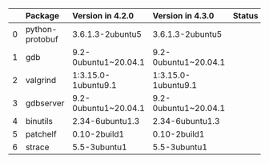 <!-- markdown-link-check-disable -->

|    | Package         | Version in 4.2.0     | Version in 4.3.0     | Status   |
|---:|:----------------|:---------------------|:---------------------|:---------|
|  0 | python-protobuf | 3.6.1.3-2ubuntu5     | 3.6.1.3-2ubuntu5     |          |
|  1 | gdb             | 9.2-0ubuntu1~20.04.1 | 9.2-0ubuntu1~20.04.1 |          |
|  2 | valgrind        | 1:3.15.0-1ubuntu9.1  | 1:3.15.0-1ubuntu9.1  |          |
|  3 | gdbserver       | 9.2-0ubuntu1~20.04.1 | 9.2-0ubuntu1~20.04.1 |          |
|  4 | binutils        | 2.34-6ubuntu1.3      | 2.34-6ubuntu1.3      |          |
|  5 | patchelf        | 0.10-2build1         | 0.10-2build1         |          |
|  6 | strace          | 5.5-3ubuntu1         | 5.5-3ubuntu1         |          |